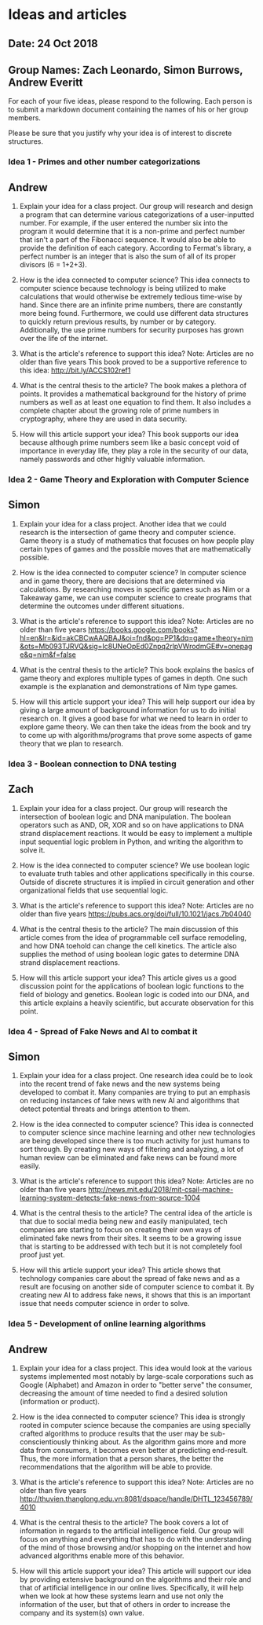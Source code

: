 # Ideas and articles

## Date: 24 Oct 2018

## Group Names: Zach Leonardo, Simon Burrows, Andrew Everitt

For each of your five ideas, please respond to the following. Each person is to submit a markdown document containing the names of his or her group members.

Please be sure that you justify why your idea is of interest to discrete structures.

### Idea 1 - Primes and other number categorizations

## Andrew

1) Explain your idea for a class project.
Our group will research and design a program that can determine various categorizations of a user-inputted number. For example, if the user entered the number six into the program it would determine that it is a non-prime and perfect number that isn't a part of the Fibonacci sequence. It would also be able to provide the definition of each category. According to Fermat's library, a perfect number is an integer that is also the sum of all of its proper divisors (6 = 1+2+3).

2) How is the idea connected to computer science?
This idea connects to computer science because technology is being utilized to make calculations that would otherwise be extremely tedious time-wise by hand. Since there are an infinite prime numbers, there are constantly more being found. Furthermore, we could use different data structures to quickly return previous results, by number or by category. Additionally, the use prime numbers for security purposes has grown over the life of the internet.

3) What is the article's reference to support this idea? Note: Articles are no older than five years
This book proved to be a supportive reference to this idea: <http://bit.ly/ACCS102ref1>

4) What is the central thesis to the article?
The book makes a plethora of points. It provides a mathematical background for the history of prime numbers as well as at least one equation to find them. It also includes a complete chapter about the growing role of prime numbers in cryptography, where they are used in data security.

5) How will this article support your idea?
This book supports our idea because although prime numbers seem like a basic concept void of importance in everyday life, they play a role in the security of our data, namely passwords and other highly valuable information.

### Idea 2 - Game Theory and Exploration with Computer Science

## Simon

1) Explain your idea for a class project.
Another idea that we could research is the intersection of game theory and computer science. Game theory is a study of mathematics that focuses on how people play certain types of games and the possible moves that are mathematically possible.

2) How is the idea connected to computer science?
In computer science and in game theory, there are decisions that are determined via calculations. By researching moves in specific games such as Nim or a Takeaway game, we can use computer science to create programs that determine the outcomes under different situations.

3) What is the article's reference to support this idea? Note: Articles are no older than five years
<https://books.google.com/books?hl=en&lr=&id=akCBCwAAQBAJ&oi=fnd&pg=PP1&dq=game+theory+nim&ots=Mb093TJRVQ&sig=Ic8UNeOpEd0Znpq2rlpVWrodmGE#v=onepage&q=nim&f=false>
4) What is the central thesis to the article?
This book explains the basics of game theory and explores multiple types of games in depth. One such example is the explanation and demonstrations of Nim type games.

5) How will this article support your idea?
This will help support our idea by giving a large amount of background information for us to do initial research on. It gives a good base for what we need to learn in order to explore game theory. We can then take the ideas from the book and try to come up with algorithms/programs that prove some aspects of game theory that we plan to research.

### Idea 3 - Boolean connection to DNA testing

## Zach

1) Explain your idea for a class project.
Our group will research the intersection of boolean logic and DNA manipulation. The boolean operators such as AND, OR, XOR and so on have applications to DNA strand displacement reactions. It would be easy to implement a multiple input sequential logic problem in Python, and writing the algorithm to solve it.

2) How is the idea connected to computer science?
We use boolean logic to evaluate truth tables and other applications specifically in this course. Outside of discrete structures it is implied in circuit generation and other organizational fields that use sequential logic.

3) What is the article's reference to support this idea? Note: Articles are no older than five years
<https://pubs.acs.org/doi/full/10.1021/jacs.7b04040>

4) What is the central thesis to the article?
The main discussion of this article comes from the idea of programmable cell surface remodeling, and how DNA toehold can change the cell kinetics. The article also supplies the method of using boolean logic gates to determine DNA strand displacement reactions.

5) How will this article support your idea?
This article gives us a good discussion point for the applications of boolean logic functions to the field of biology and genetics. Boolean logic is coded into our DNA, and this article explains a heavily scientific, but accurate observation for this point.

### Idea 4 - Spread of Fake News and AI to combat it

## Simon

1) Explain your idea for a class project.
One research idea could be to look into the recent trend of fake news and the new systems being developed to combat it. Many companies are trying to put an emphasis on reducing instances of fake news with new AI and algorithms that detect potential threats and brings attention to them.

2) How is the idea connected to computer science?
This idea is connected to computer science since machine learning and other new technologies are being developed since there is too much activity for just humans to sort through. By creating new ways of filtering and analyzing, a lot of human review can be eliminated and fake news can be found more easily.

3) What is the article's reference to support this idea? Note: Articles are no older than five years
<http://news.mit.edu/2018/mit-csail-machine-learning-system-detects-fake-news-from-source-1004>

4) What is the central thesis to the article?
The central idea of the article is that due to social media being new and easily manipulated, tech companies are starting to focus on creating their own ways of eliminated fake news from their sites. It seems to be a growing issue that is starting to be addressed with tech but it is not completely fool proof just yet.

5) How will this article support your idea?
This article shows that technology companies care about the spread of fake news and as a result are focusing on another side of computer science to combat it. By creating new AI to address fake news, it shows that this is an important issue that needs computer science in order to solve.

### Idea 5 - Development of online learning algorithms

## Andrew

1) Explain your idea for a class project.
This idea would look at the various systems implemented most notably by large-scale corporations such as Google (Alphabet) and Amazon in order to "better serve" the consumer, decreasing the amount of time needed to find a desired solution (information or product).

2) How is the idea connected to computer science?
This idea is strongly rooted in computer science because the companies are using specially crafted algorithms to produce results that the user may be sub-conscientiously thinking about. As the algorithm gains more and more data from consumers, it becomes even better at predicting end-result. Thus, the more information that a person shares, the better the recommendations that the algorithm will be able to provide.

3) What is the article's reference to support this idea? Note: Articles are no older than five years
<http://thuvien.thanglong.edu.vn:8081/dspace/handle/DHTL_123456789/4010>

4) What is the central thesis to the article?
The book covers a lot of information in regards to the artificial intelligence field. Our group will focus on anything and everything that has to do with the understanding of the mind of those browsing and/or shopping on the internet and how advanced algorithms enable more of this behavior.

5) How will this article support your idea?
This article will support our idea by providing extensive background on the algorithms and their role and that of artificial intelligence in our online lives. Specifically, it will help when we look at how these systems learn and use not only the information of the user, but that of others in order to increase the company and its system(s) own value.
